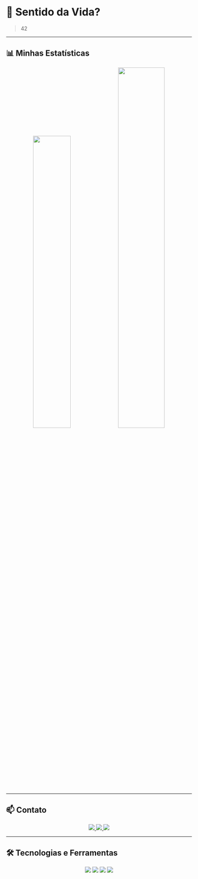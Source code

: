 # 🌌 **Sentido da Vida?**
> 42

---

## 📊 **Minhas Estatísticas**
<div align="center">
  <img width="45%" src="https://github-readme-stats.vercel.app/api/top-langs/?username=JoaoNoturno&layout=compact&theme=dracula">
  <img width="50%" src="https://github-readme-stats.vercel.app/api?username=JoaoNoturno&show_icons=true&theme=dracula">
</div>

---

## 📫 **Contato**
<div align="center">
  <a href="https://www.linkedin.com/in/jo%C3%A3o-marcos-de-paula-guedes/" target="_blank">
    <img src="https://img.shields.io/badge/-LinkedIn-0077B5?style=for-the-badge&logo=linkedin&logoColor=white">
  </a>
  <a href="https://github.com/JoaoNoturno" target="_blank">
    <img src="https://img.shields.io/badge/-GitHub-181717?style=for-the-badge&logo=github&logoColor=white">
  </a>
  <a href="mailto:contatojmpg@gmail.com" target="_blank">
    <img src="https://img.shields.io/badge/-Email-D14836?style=for-the-badge&logo=gmail&logoColor=white">
  </a>
</div>

---

## 🛠 **Tecnologias e Ferramentas**
<div align="center">
  <img src="https://img.shields.io/badge/-HTML5-E34F26?style=flat-square&logo=html5&logoColor=white">
  <img src="https://img.shields.io/badge/-CSS3-1572B6?style=flat-square&logo=css3">
  <img src="https://img.shields.io/badge/-JavaScript-F7DF1E?style=flat-square&logo=javascript&logoColor=black">
  <img src="https://img.shields.io/badge/-Git-F05032?style=flat-square&logo=git&logoColor=white">
</div>
